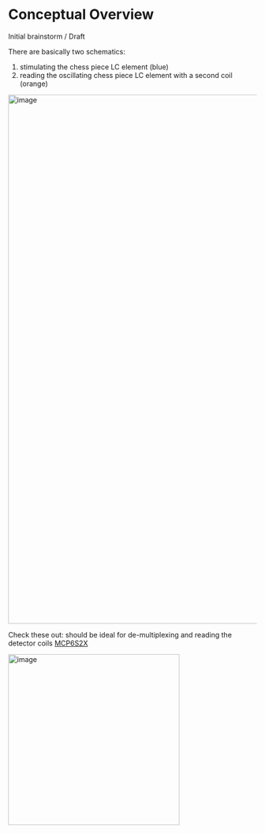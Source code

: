 # Conceptual Overview
Initial brainstorm / Draft

There are basically two schematics: 
1.  stimulating the chess piece LC element (blue) 
1.  reading the oscillating chess piece LC element with a second coil (orange)

<img width="1074" alt="image" src="https://github.com/fdraeger/eChessBoard/assets/19647221/219fcea4-371e-4bcf-8b82-fa8c6dfefb2d">

Check these out: should be ideal for de-multiplexing and reading the detector coils
[MCP6S2X](https://ww1.microchip.com/downloads/en/devicedoc/21117b.pdf)


<img width="347" alt="image" src="https://github.com/fdraeger/eChessBoard/assets/19647221/ae6e883b-1db1-4e54-8d37-9638063bc3cd">

